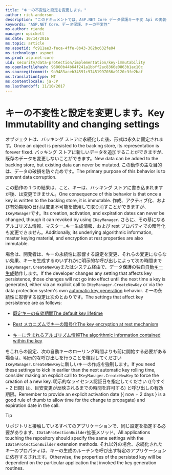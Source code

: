 ```yaml
---
title: "キーの不変性と設定を変更します。"
author: rick-anderson
description: "このドキュメントでは、ASP.NET Core データ保護キー不変 Api の実装の詳細について説明します。"
keywords: "ASP.NET Core、データ保護、キーの不変性"
ms.author: riande
manager: wpickett
ms.date: 10/14/2016
ms.topic: article
ms.assetid: fc911ae3-feca-4ffe-8b43-362bc632fe04
ms.technology: aspnet
ms.prod: asp.net-core
uid: security/data-protection/implementation/key-immutability
ms.openlocfilehash: 96860b44b64f241a1bbff2ac8366e0863b1ac10c
ms.sourcegitcommit: 9a9483aceb34591c97451997036a9120c3fe2baf
ms.translationtype: MT
ms.contentlocale: ja-JP
ms.lasthandoff: 11/10/2017
---
```

# <a name="key-immutability-and-changing-settings"></a><span data-ttu-id="ef31b-104">キーの不変性と設定を変更します。</span><span class="sxs-lookup"><span data-stu-id="ef31b-104">Key Immutability and changing settings</span></span>

<span data-ttu-id="ef31b-105">オブジェクトは、バッキング ストアに永続化した後、形式は永久に固定されます。</span><span class="sxs-lookup"><span data-stu-id="ef31b-105">Once an object is persisted to the backing store, its representation is forever fixed.</span></span> <span data-ttu-id="ef31b-106">バッキング ストアに新しいデータを追加することができますが、既存のデータを変更しないことができます。</span><span class="sxs-lookup"><span data-stu-id="ef31b-106">New data can be added to the backing store, but existing data can never be mutated.</span></span> <span data-ttu-id="ef31b-107">この動作の主な目的は、データの破損を防ぐためです。</span><span class="sxs-lookup"><span data-stu-id="ef31b-107">The primary purpose of this behavior is to prevent data corruption.</span></span>

<span data-ttu-id="ef31b-108">この動作の 1 つの結果は、こと、キーは、バッキング ストアに書き込まれますが後、は変更できません。</span><span class="sxs-lookup"><span data-stu-id="ef31b-108">One consequence of this behavior is that once a key is written to the backing store, it is immutable.</span></span> <span data-ttu-id="ef31b-109">作成、アクティブ化、および有効期限の日付は変更不可能を使用して取り消すことができますが、`IKeyManager`です。</span><span class="sxs-lookup"><span data-stu-id="ef31b-109">Its creation, activation, and expiration dates can never be changed, though it can revoked by using `IKeyManager`.</span></span> <span data-ttu-id="ef31b-110">さらに、その基になるアルゴリズム情報、マスター_キー生成情報、および rest プロパティでの暗号化も変更できません。</span><span class="sxs-lookup"><span data-stu-id="ef31b-110">Additionally, its underlying algorithmic information, master keying material, and encryption at rest properties are also immutable.</span></span>

<span data-ttu-id="ef31b-111">場合は、開発者は、キーの永続性に影響する設定を変更、それらの変更にならない効果、キーを生成するのいずれかに明示的な呼び出しによって次の時間まで`IKeyManager.CreateNewKey`またはシステム経由で、データ保護の独自[自動キー生成](key-management.md#data-protection-implementation-key-management)動作します。</span><span class="sxs-lookup"><span data-stu-id="ef31b-111">If the developer changes any setting that affects key persistence, those changes will not go into effect until the next time a key is generated, either via an explicit call to `IKeyManager.CreateNewKey` or via the data protection system's own [automatic key generation](key-management.md#data-protection-implementation-key-management) behavior.</span></span> <span data-ttu-id="ef31b-112">キーの永続性に影響する設定は次のとおりです。</span><span class="sxs-lookup"><span data-stu-id="ef31b-112">The settings that affect key persistence are as follows:</span></span>

* [<span data-ttu-id="ef31b-113">既定キーの有効期間</span><span class="sxs-lookup"><span data-stu-id="ef31b-113">The default key lifetime</span></span>](key-management.md#data-protection-implementation-key-management)

* [<span data-ttu-id="ef31b-114">Rest メカニズムでキーの暗号化</span><span class="sxs-lookup"><span data-stu-id="ef31b-114">The key encryption at rest mechanism</span></span>](key-encryption-at-rest.md#data-protection-implementation-key-encryption-at-rest)

* [<span data-ttu-id="ef31b-115">キーに含まれるアルゴリズム情報</span><span class="sxs-lookup"><span data-stu-id="ef31b-115">The algorithmic information contained within the key</span></span>](xref:security/data-protection/configuration/overview#changing-algorithms-with-usecryptographicalgorithms)

<span data-ttu-id="ef31b-116">をこれらの設定、次の自動キーのローリング時間よりも前に開始する必要がある場合は、明示的な呼び出しを行うことを検討してください`IKeyManager.CreateNewKey`に新しいキーの作成を強制します。</span><span class="sxs-lookup"><span data-stu-id="ef31b-116">If you need these settings to kick in earlier than the next automatic key rolling time, consider making an explicit call to `IKeyManager.CreateNewKey` to force the creation of a new key.</span></span> <span data-ttu-id="ef31b-117">明示的なライセンス認証日を指定してください ({今すぐ + 2 日間} は、目安変更が反映されるまでの時間を許可する) と呼び出しの有効期限。</span><span class="sxs-lookup"><span data-stu-id="ef31b-117">Remember to provide an explicit activation date ({ now + 2 days } is a good rule of thumb to allow time for the change to propagate) and expiration date in the call.</span></span>

>[!TIP]
> <span data-ttu-id="ef31b-118">リポジトリと接触しているすべてのアプリケーションで、同じ設定を指定する必要があります、`IDataProtectionBuilder`拡張メソッド。</span><span class="sxs-lookup"><span data-stu-id="ef31b-118">All applications touching the repository should specify the same settings with the `IDataProtectionBuilder` extension methods.</span></span> <span data-ttu-id="ef31b-119">それ以外の場合、永続化されたキーのプロパティは、キーの生成のルーチンを呼び出す特定のアプリケーションに依存するされます。</span><span class="sxs-lookup"><span data-stu-id="ef31b-119">Otherwise, the properties of the persisted key will be dependent on the particular application that invoked the key generation routines.</span></span>
